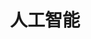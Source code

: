 ---
title: 免费机场
description: A description of this category
image:

title: 人工智能
description: A description of this category
image:

# Badge style
style:
    background: "#2a9d8f"
    color: "#fff"
---